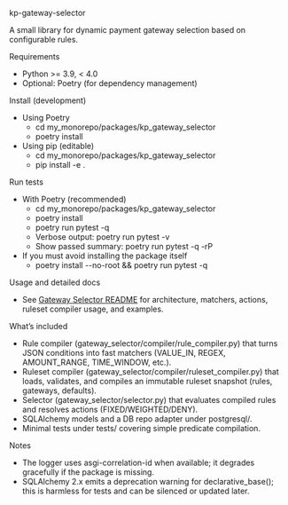 kp-gateway-selector

A small library for dynamic payment gateway selection based on configurable rules.

Requirements
- Python >= 3.9, < 4.0
- Optional: Poetry (for dependency management)

Install (development)
- Using Poetry
  - cd my_monorepo/packages/kp_gateway_selector
  - poetry install
- Using pip (editable)
  - cd my_monorepo/packages/kp_gateway_selector
  - pip install -e .

Run tests
- With Poetry (recommended)
  - cd my_monorepo/packages/kp_gateway_selector
  - poetry install
  - poetry run pytest -q
  - Verbose output: poetry run pytest -v
  - Show passed summary: poetry run pytest -q -rP
- If you must avoid installing the package itself
  - poetry install --no-root && poetry run pytest -q

Usage and detailed docs
- See [Gateway Selector README](gateway_selector/README.md) for architecture, matchers, actions, ruleset compiler usage, and examples.

What’s included
- Rule compiler (gateway_selector/compiler/rule_compiler.py) that turns JSON conditions into fast matchers (VALUE_IN, REGEX, AMOUNT_RANGE, TIME_WINDOW, etc.).
- Ruleset compiler (gateway_selector/compiler/ruleset_compiler.py) that loads, validates, and compiles an immutable ruleset snapshot (rules, gateways, defaults).
- Selector (gateway_selector/selector.py) that evaluates compiled rules and resolves actions (FIXED/WEIGHTED/DENY).
- SQLAlchemy models and a DB repo adapter under postgresql/.
- Minimal tests under tests/ covering simple predicate compilation.

Notes
- The logger uses asgi-correlation-id when available; it degrades gracefully if the package is missing.
- SQLAlchemy 2.x emits a deprecation warning for declarative_base(); this is harmless for tests and can be silenced or updated later.
